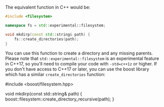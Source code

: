 The equivalent function in C++ would be:

```c++
#include <filesystem>

namespace fs = std::experimental::filesystem;

void mkdirp(const std::string& path) {
    fs::create_directories(path);
}
```

You can use this function to create a directory and any missing parents. Please note that `std::experimental::filesystem` is an experimental feature in C++17, so you'll need to compile your code with `-std=c++1z` or higher. If you don't have access to C++17 or later, you can use the boost library which has a similar `create_directories` function:

#include <boost/filesystem.hpp>

void mkdirp(const std::string& path) {
    boost::filesystem::create_directory_recursive(path);
}
